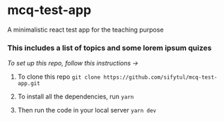 # mcq-test-app
A minimalistic react test app for the teaching purpose


### This includes a list of topics and some lorem ipsum quizes

_To set up this repo, follow this instructions ->_

1. To clone this repo
   `git clone https://github.com/sifytul/mcq-test-app.git`

1. To install all the dependencies, run
   `yarn`

1. Then run the code in your local server
   `yarn dev`

